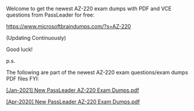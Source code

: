 Welcome to get the newest AZ-220 exam dumps with PDF and VCE questions from PassLeader for free:

https://www.microsoftbraindumps.com/?s=AZ-220

(Updating Continuously)

Good luck!

p.s.

The following are part of the newest AZ-220 exam questions/exam dumps PDF files FYI:

[[Jan-2021] New PassLeader AZ-220 Exam Dumps.pdf](https://github.com/AZ-220-Exam-Dumps-PDF-VCE-Questions/AZ-220-Exam-Dumps-PDF-VCE-Questions/files/6761401/Jan-2021.New.PassLeader.AZ-220.Exam.Dumps.pdf)

[[Apr-2020] New PassLeader AZ-220 Exam Dumps.pdf](https://github.com/AZ-220-Exam-Dumps-PDF-VCE-Questions/AZ-220-Exam-Dumps-PDF-VCE-Questions/files/6761402/Apr-2020.New.PassLeader.AZ-220.Exam.Dumps.pdf)
